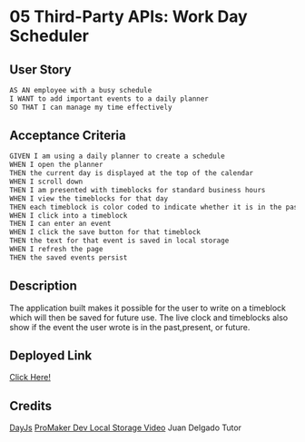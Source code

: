 # 05 Third-Party APIs: Work Day Scheduler
## User Story

```md
AS AN employee with a busy schedule
I WANT to add important events to a daily planner
SO THAT I can manage my time effectively
```

## Acceptance Criteria

```md
GIVEN I am using a daily planner to create a schedule
WHEN I open the planner
THEN the current day is displayed at the top of the calendar
WHEN I scroll down
THEN I am presented with timeblocks for standard business hours
WHEN I view the timeblocks for that day
THEN each timeblock is color coded to indicate whether it is in the past, present, or future
WHEN I click into a timeblock
THEN I can enter an event
WHEN I click the save button for that timeblock
THEN the text for that event is saved in local storage
WHEN I refresh the page
THEN the saved events persist
```
## Description
The application built makes it possible for the user to write on a timeblock which will then be saved for future use. The live clock and timeblocks also show if the event the user wrote is in the past,present, or future. 

## Deployed Link 
[Click Here!](https://jasiela22.github.io/Work-day-scheduler/)

## Credits
[DayJs](https://day.js.org/en/)
[ProMaker Dev Local Storage Video](https://www.youtube.com/watch?v=fYTTUBa-lPc)
Juan Delgado Tutor
